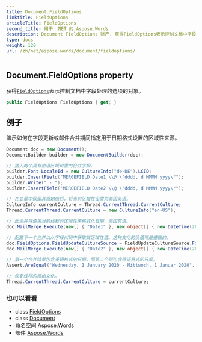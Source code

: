 ```yaml
---
title: Document.FieldOptions
linktitle: FieldOptions
articleTitle: FieldOptions
second_title: 用于 .NET 的 Aspose.Words
description: Document FieldOptions 财产. 获得FieldOptions表示控制文档中字段处理的选项的对象 在 C#.
type: docs
weight: 120
url: /zh/net/aspose.words/document/fieldoptions/
---
```

## Document.FieldOptions property

获得[`FieldOptions`](../../../aspose.words.fields/fieldoptions/)表示控制文档中字段处理的选项的对象。

```csharp
public FieldOptions FieldOptions { get; }
```

## 例子

演示如何在字段更新或邮件合并期间指定用于日期格式设置的区域性来源。

```csharp
Document doc = new Document();
DocumentBuilder builder = new DocumentBuilder(doc);

// 插入两个具有德语区域设置的合并字段。
builder.Font.LocaleId = new CultureInfo("de-DE").LCID;
builder.InsertField("MERGEFIELD Date1 \\@ \"dddd, d MMMM yyyy\"");
builder.Write(" - ");
builder.InsertField("MERGEFIELD Date2 \\@ \"dddd, d MMMM yyyy\"");

// 在变量中保留其原始值后，将当前区域性设置为美国英语。
CultureInfo currentCulture = Thread.CurrentThread.CurrentCulture;
Thread.CurrentThread.CurrentCulture = new CultureInfo("en-US");

// 此合并将使用当前线程的区域性来格式化日期，美国英语。
doc.MailMerge.Execute(new[] { "Date1" }, new object[] { new DateTime(2020, 1, 01) });

// 配置下一个合并以从字段代码中获取其区域性值。这种文化的价值将是德国的。
doc.FieldOptions.FieldUpdateCultureSource = FieldUpdateCultureSource.FieldCode;
doc.MailMerge.Execute(new[] { "Date2" }, new object[] { new DateTime(2020, 1, 01) });

// 第一个合并结果包含英语格式的日期，而第二个则包含德语格式的日期。
Assert.AreEqual("Wednesday, 1 January 2020 - Mittwoch, 1 Januar 2020", doc.Range.Text.Trim());

// 恢复线程的原始文化。
Thread.CurrentThread.CurrentCulture = currentCulture;
```

### 也可以看看

* class [FieldOptions](../../../aspose.words.fields/fieldoptions/)
* class [Document](../)
* 命名空间 [Aspose.Words](../../../aspose.words/)
* 部件 [Aspose.Words](../../../)
